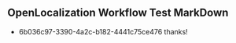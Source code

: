 ## OpenLocalization Workflow Test MarkDown
* 6b036c97-3390-4a2c-b182-4441c75ce476 
thanks!<!--HONumber=Mar16_HO3-->
